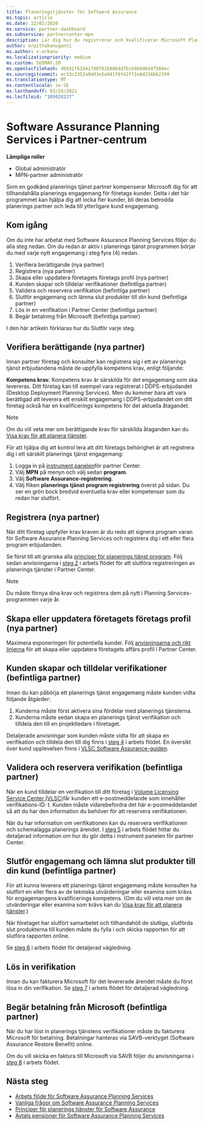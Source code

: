 ```yaml
---
title: Planeringstjänster för Software Assurance
ms.topic: article
ms.date: 12/02/2020
ms.service: partner-dashboard
ms.subservice: partnercenter-mpn
description: Lär dig hur du registrerar och kvalificerar Microsoft Planning Services-engagemang så att du kan leverera utbildning och andra tjänster till kunder med Software Assurance.
author: arpithakanuganti
ms.author: v-arkanu
ms.localizationpriority: medium
ms.custom: SEOMAY.20
ms.openlocfilehash: 4b931f616417d8781b8864d7bcb9b0d6d47560ec
ms.sourcegitcommit: ec33c2352a9dd3e5a941f0f42ff1e8d256bb2399
ms.translationtype: MT
ms.contentlocale: sv-SE
ms.lasthandoff: 03/24/2021
ms.locfileid: "105028237"
---
```

# <a name="software-assurance-planning-services-in-partner-center"></a>Software Assurance Planning Services i Partner-centrum

**Lämpliga roller**

- Global administratör
- MPN-partner administratör

Som en godkänd planerings tjänst partner kompenserar Microsoft dig för att tillhandahålla planerings engagemang för företags kunder. Delta i det här programmet kan hjälpa dig att locka fler kunder, bli deras betrodda planerings partner och leda till ytterligare kund engagemang.

## <a name="get-started"></a>Kom igång

Om du inte har arbetat med Software Assurance Planning Services följer du alla steg nedan. Om du redan är aktiv i planerings tjänst programmen börjar du med varje nytt engagemang i steg fyra (4) nedan.

1. Verifiera berättigande (nya partner)
2. Registrera (nya partner)
3. Skapa eller uppdatera företagets företags profil (nya partner)
4. Kunden skapar och tilldelar verifikationer (befintliga partner)
5. Validera och reservera verifikation (befintliga partner)
6. Slutför engagemang och lämna slut produkter till din kund (befintliga partner)
7. Lös in en verifikation i Partner Center (befintliga partner)
8. Begär betalning från Microsoft (befintliga partner)

I den här artikeln förklaras hur du Slutför varje steg.

## <a name="verify-eligibility-new-partners"></a>Verifiera berättigande (nya partner)

Innan partner företag och konsulter kan registrera sig i ett av planerings tjänst erbjudandena måste de uppfylla kompetens krav, enligt följande:

**Kompetens krav.** Kompetens krav är särskilda för det engagemang som ska levereras. Ditt företag kan till exempel vara registrerat i DDPS-erbjudandet (Desktop Deployment Planning Services). Men du kommer bara att vara berättigad att leverera ett enskilt engagemang i DDPS-erbjudandet om ditt företag också har en kvalificerings kompetens för det aktuella åtagandet.

>[!NOTE]
> Om du vill veta mer om berättigande krav för särskilda åtaganden kan du [Visa krav för att planera tjänster](software-assurance-dps-requirements.md).

För att hjälpa dig att kontrol lera att ditt företags behörighet är att registrera dig i ett särskilt planerings tjänst engagemang:

1. Logga in på [instrument panelen](https://partner.microsoft.com/dashboard/home)för partner Center.
2. Välj **MPN** på menyn och välj sedan **program**.
3. Välj **Software Assurance-registrering**.
4. Välj fliken **planerings tjänst program registrering** överst på sidan. Du ser en grön bock bredvid eventuella krav eller kompetenser som du redan har slutfört.

## <a name="enroll-new-partners"></a>Registrera (nya partner)

När ditt företag uppfyller krav kraven är du redo att signera program varan för Software Assurance Planning Services och registrera dig i ett eller flera program erbjudanden.

Se först till att granska alla [principer för planerings tjänst program](https://go.microsoft.com/fwlink/?linkid=2115984). Följ sedan anvisningarna i [steg 2](https://go.microsoft.com/fwlink/?linkid=2115983) i arbets flödet för att slutföra registreringen av planerings tjänster i Partner Center.

>[!NOTE]
> Du måste förnya dina krav och registrera dem på nytt i Planning Services-programmen varje år.

## <a name="create-or-update-your-companys-business-profile-new-partners"></a>Skapa eller uppdatera företagets företags profil (nya partner)

Maximera exponeringen för potentiella kunder. Följ [anvisningarna och rikt linjerna](create-a-marketing-profile.md) för att skapa eller uppdatera företagets affärs profil i Partner Center.

## <a name="customer-creates-and-assigns-voucher-existing-partners"></a>Kunden skapar och tilldelar verifikationer (befintliga partner)

Innan du kan påbörja ett planerings tjänst engagemang måste kunden vidta följande åtgärder:

1. Kunderna måste först aktivera sina fördelar med planerings tjänsterna.
2. Kunderna måste sedan skapa en planerings tjänst verifikation och tilldela den till en projektledare i företaget.

Detaljerade anvisningar som kunden måste vidta för att skapa en verifikation och tilldela den till dig finns i [steg 4](https://go.microsoft.com/fwlink/?linkid=2115983) i arbets flödet. En översikt över kund upplevelsen finns i [VLSC Software Assurance-guiden](https://download.microsoft.com/download/A/7/D/A7D04694-1B1E-4B18-918F-0EDCD43BA2E5/VLSC-Software-Assurance-Guide_en-US.pdf).

## <a name="validate-and-reserve-voucher-existing-partners"></a>Validera och reservera verifikation (befintliga partner)

När en kund tilldelar en verifikation till ditt företag i [Volume Licensing Service Center (VLSC)](https://www.microsoft.com/Licensing/servicecenter/default.aspx)får kunden ett e-postmeddelande som innehåller verifikations-ID: t. Kunden måste vidarebefordra det här e-postmeddelandet så att du har den information du behöver för att reservera verifikationen.

När du har information om verifikationen kan du reservera verifikationen och schemalägga planerings ärendet. I [steg 5](https://go.microsoft.com/fwlink/?linkid=2115983) i arbets flödet hittar du detaljerad information om hur du gör detta i instrument panelen för partner Center.

## <a name="complete-engagement-and-provide-deliverables-to-your-customer-existing-partners"></a>Slutför engagemang och lämna slut produkter till din kund (befintliga partner)

För att kunna leverera ett planerings tjänst engagemang måste konsulten ha slutfört en eller flera av de tekniska utvärderingar eller examina som krävs för engagemangens kvalificerings kompetens. (Om du vill veta mer om de utvärderingar eller examina som krävs kan du [Visa krav för att planera tjänster](software-assurance-dps-requirements.md).)

När företaget har slutfört samarbetet och tillhandahöll de slutliga, slutförda slut produkterna till kunden måste du fylla i och skicka rapporten för att slutföra rapporten online.

Se [steg 6](https://go.microsoft.com/fwlink/?linkid=2115983) i arbets flödet för detaljerad vägledning.

## <a name="redeem-voucher"></a>Lös in verifikation

Innan du kan fakturera Microsoft för det levererade ärendet måste du först lösa in din verifikation. Se [steg 7](https://go.microsoft.com/fwlink/?linkid=2115983) i arbets flödet för detaljerad vägledning.

## <a name="request-payment-from-microsoft-existing-partners"></a>Begär betalning från Microsoft (befintliga partner)

När du har löst in planerings tjänstens verifikationer måste du fakturera Microsoft för betalning. Betalningar hanteras via SAVB-verktyget (Software Assurance Restore Benefit) online.

Om du vill skicka en faktura till Microsoft via SAVB följer du anvisningarna i [steg 8](https://go.microsoft.com/fwlink/?linkid=2115983) i arbets flödet.

## <a name="next-steps"></a>Nästa steg

- [Arbets flöde för Software Assurance Planning Services](https://go.microsoft.com/fwlink/?linkid=2115983)
- [Vanliga frågor om Software Assurance Planning Services](https://go.microsoft.com/fwlink/?linkid=2116077)
- [Principer för planerings tjänster för Software Assurance](https://go.microsoft.com/fwlink/?linkid=2115984)
- [Avtals pensioner för Software Assurance Planning Services](https://query.prod.cms.rt.microsoft.com/cms/api/am/binary/RE4sln9)
